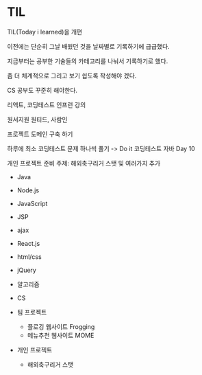 # TIL

TIL(Today i learned)을 개편

이전에는 단순히 그날 배웠던 것을 날짜별로 기록하기에 급급했다.

지금부터는 공부한 기술들의 카테고리를 나눠서 기록하기로 했다.

좀 더 체계적으로 그리고 보기 쉽도록 작성해야 겠다.

CS 공부도 꾸준히 해야한다.

리액트, 코딩테스트 인프런 강의

원서지원 원티드, 사람인

프로젝트 도메인 구축 하기

하루에 최소 코딩테스트 문제 하나씩 풀기 -> Do it 코딩테스트 자바 Day 10

개인 프로젝트 준비 주제: 해외축구리거 스탯 및 여러가지 추가 

- Java

- Node.js

- JavaScript

- JSP

- ajax

- React.js

- html/css

- jQuery

- 알고리즘

- CS

- 팀 프로젝트
  
  - 플로깅 웹사이트 Frogging
  - 메뉴추천 웹사이트 MOME

- 개인 프로젝트
  
  - 해외축구리거 스탯
